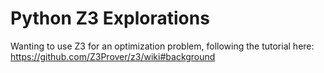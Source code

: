 # Python Z3 Explorations
Wanting to use Z3 for an optimization problem, following the tutorial here: https://github.com/Z3Prover/z3/wiki#background
